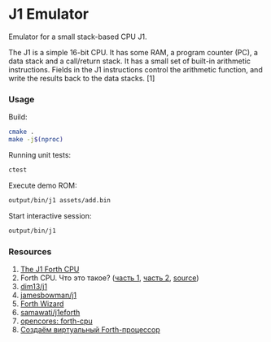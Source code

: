 # J1 Emulator

Emulator for a small stack-based CPU J1.

The J1 is a simple 16-bit CPU. It has some RAM, a program counter (PC), a data stack and a call/return stack. It has a small set of built-in arithmetic instructions. Fields in the J1 instructions control the arithmetic function, and write the results back to the data stacks. [1]

### Usage
Build:
```bash
cmake .
make -j$(nproc)
```

Running unit tests:
```bash
ctest
```

Execute demo ROM:
```bash
output/bin/j1 assets/add.bin
```

Start interactive session:
```bash
output/bin/j1
```

### Resources
1. [The J1 Forth CPU](https://www.excamera.com/sphinx/fpga-j1.html)
2. Forth CPU. Что это такое? ([часть 1](https://habr.com/ru/post/133338/), [часть 2](https://habr.com/ru/post/133380/), [source](https://bitbucket.org/zserge/j1vm/))
3. [dim13/j1](https://github.com/dim13/j1)
4. [jamesbowman/j1](https://github.com/jamesbowman/j1)
5. [Forth Wizard](http://sovietov.com/app/forthwiz.html)
6. [samawati/j1eforth](https://github.com/samawati/j1eforth/)
7. [opencores: forth-cpu](https://opencores.org/websvn/filedetails?repname=forth-cpu&path=%2Fforth-cpu%2Ftrunk%2Freadme.md)
8. [Создаём виртуальный Forth-процессор](https://lhs-blog.info/programming/dlang/sozdaem-virtualnyiy-protsessor-forth/)
